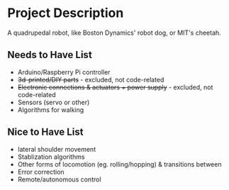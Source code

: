 # Project Description
A quadrupedal robot, like Boston Dynamics' robot dog, or MIT's cheetah.

## Needs to Have List

- Arduino/Raspberry Pi controller
- ~~3d-printed/DIY parts~~ - excluded, not code-related
- ~~Electronic connections & actuators + power supply~~  - excluded, not code-related
- Sensors (servo or other)
- Algorithms for walking

## Nice to Have List

- lateral shoulder movement
- Stablization algorithms
- Other forms of locomotion (eg. rolling/hopping) & transitions between
- Error correction
- Remote/autonomous control